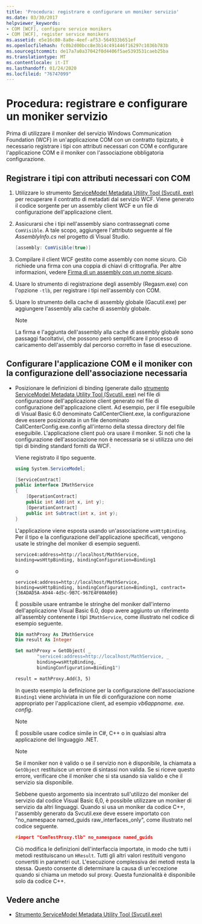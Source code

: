 ```yaml
---
title: 'Procedura: registrare e configurare un moniker servizio'
ms.date: 03/30/2017
helpviewer_keywords:
- COM [WCF], configure service monikers
- COM [WCF], register service monikers
ms.assetid: e5e16c80-8a8e-4eef-af53-564933b651ef
ms.openlocfilehash: fc0b2d00bcc8e3b14c491446f16297c1036b783b
ms.sourcegitcommit: de17a7a0a37042f0d4406f5ae5393531caeb25ba
ms.translationtype: MT
ms.contentlocale: it-IT
ms.lasthandoff: 01/24/2020
ms.locfileid: "76747099"
---
```

# <a name="how-to-register-and-configure-a-service-moniker"></a>Procedura: registrare e configurare un moniker servizio

Prima di utilizzare il moniker del servizio Windows Communication Foundation (WCF) in un'applicazione COM con un contratto tipizzato, è necessario registrare i tipi con attributi necessari con COM e configurare l'applicazione COM e il moniker con l'associazione obbligatoria configurazione.

## <a name="register-the-required-attributed-types-with-com"></a>Registrare i tipi con attributi necessari con COM

1. Utilizzare lo strumento [ServiceModel Metadata Utility Tool (Svcutil. exe)](../servicemodel-metadata-utility-tool-svcutil-exe.md) per recuperare il contratto di metadati dal servizio WCF. Viene generato il codice sorgente per un assembly client WCF e un file di configurazione dell'applicazione client.

2. Assicurarsi che i tipi nell'assembly siano contrassegnati come `ComVisible`. A tale scopo, aggiungere l'attributo seguente al file *AssemblyInfo.cs* nel progetto di Visual Studio.

    ```csharp
    [assembly: ComVisible(true)]
    ```

3. Compilare il client WCF gestito come assembly con nome sicuro. Ciò richiede una firma con una coppia di chiavi di crittografia. Per altre informazioni, vedere [Firma di un assembly con un nome sicuro](../../../standard/assembly/sign-strong-name.md).

4. Usare lo strumento di registrazione degli assembly (Regasm.exe) con l'opzione `-tlb`, per registrare i tipi nell'assembly con COM.

5. Usare lo strumento della cache di assembly globale (Gacutil.exe) per aggiungere l'assembly alla cache di assembly globale.

    > [!NOTE]
    > La firma e l'aggiunta dell'assembly alla cache di assembly globale sono passaggi facoltativi, che possono però semplificare il processo di caricamento dell'assembly dal percorso corretto in fase di esecuzione.

## <a name="configure-the-com-application-and-the-moniker-with-the-required-binding-configuration"></a>Configurare l'applicazione COM e il moniker con la configurazione dell'associazione necessaria

- Posizionare le definizioni di binding (generate dallo [strumento ServiceModel Metadata Utility Tool (Svcutil. exe)](../servicemodel-metadata-utility-tool-svcutil-exe.md) nel file di configurazione dell'applicazione client generato nel file di configurazione dell'applicazione client. Ad esempio, per il file eseguibile di Visual Basic 6.0 denominato CallCenterClient.exe, la configurazione deve essere posizionata in un file denominato CallCenterConfig.exe.config all'interno della stessa directory del file eseguibile. L'applicazione client può ora usare il moniker. Si noti che la configurazione dell'associazione non è necessaria se si utilizza uno dei tipi di binding standard forniti da WCF.

     Viene registrato il tipo seguente.

    ```csharp
    using System.ServiceModel;

    [ServiceContract]
    public interface IMathService
    {
        [OperationContract]
        public int Add(int x, int y);
        [OperationContract]
        public int Subtract(int x, int y);
    }
    ```

     L'applicazione viene esposta usando un'associazione `wsHttpBinding`. Per il tipo e la configurazione dell'applicazione specificati, vengono usate le stringhe del moniker di esempio seguenti.

    ```
    service4:address=http://localhost/MathService, binding=wsHttpBinding, bindingConfiguration=Binding1
    ```

     o

    ```
    service4:address=http://localhost/MathService, binding=wsHttpBinding, bindingConfiguration=Binding1, contract={36ADAD5A-A944-4d5c-9B7C-967E4F00A090}
    ```

     È possibile usare entrambe le stringhe del moniker dall'interno dell'applicazione Visual Basic 6.0, dopo avere aggiunto un riferimento all'assembly contenente i tipi `IMathService`, come illustrato nel codice di esempio seguente.

    ```vb
    Dim mathProxy As IMathService
    Dim result As Integer

    Set mathProxy = GetObject( _
            "service4:address=http://localhost/MathService, _
            binding=wsHttpBinding, _
            bindingConfiguration=Binding1")

    result = mathProxy.Add(3, 5)
    ```

     In questo esempio la definizione per la configurazione dell'associazione `Binding1` viene archiviata in un file di configurazione con nome appropriato per l'applicazione client, ad esempio *vb6appname. exe. config*.

    > [!NOTE]
    > È possibile usare codice simile in C#, C++ o in qualsiasi altra applicazione del linguaggio .NET.

    > [!NOTE]
    > Se il moniker non è valido o se il servizio non è disponibile, la chiamata a `GetObject` restituisce un errore di sintassi non valida. Se si riceve questo errore, verificare che il moniker che si sta usando sia valido e che il servizio sia disponibile.

     Sebbene questo argomento sia incentrato sull'utilizzo del moniker del servizio dal codice Visual Basic 6,0, è possibile utilizzare un moniker di servizio da altri linguaggi. Quando si usa un moniker da codice C++, l'assembly generato da Svcutil.exe deve essere importato con "no_namespace named_guids raw_interfaces_only", come illustrato nel codice seguente.

    ```cpp
    #import "ComTestProxy.tlb" no_namespace named_guids
    ```

     Ciò modifica le definizioni dell'interfaccia importate, in modo che tutti i metodi restituiscano un `HResult`. Tutti gli altri valori restituiti vengono convertiti in parametri out. L'esecuzione complessiva dei metodi resta la stessa. Questo consente di determinare la causa di un'eccezione quando si chiama un metodo sul proxy. Questa funzionalità è disponibile solo da codice C++.

## <a name="see-also"></a>Vedere anche

- [Strumento ServiceModel Metadata Utility Tool (Svcutil.exe)](../servicemodel-metadata-utility-tool-svcutil-exe.md)
